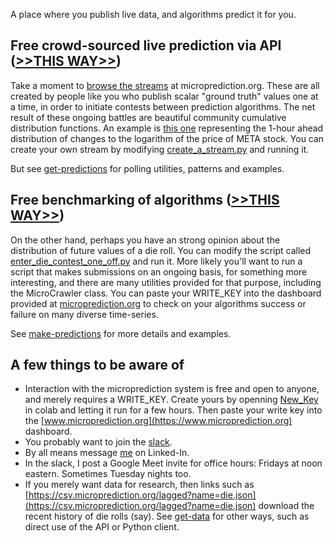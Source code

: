 A place where you publish live data, and algorithms predict it for you. 

## Free crowd-sourced live prediction via API ([>>THIS WAY>>](https://microprediction.github.io/get-predictions.html))

Take a moment to [browse the streams](https://www.microprediction.org/browse_streams.html) at microprediction.org. These are all created by people like you who publish scalar "ground truth" values one at a time, in order to initiate contests between prediction algorithms. The net result of these ongoing battles are beautiful community cumulative distribution functions. An example is [this one](https://www.microprediction.org/stream_dashboard.html?stream=faang_1&horizon=3555) representing the 1-hour ahead distribution of changes to the logarithm of the price of META stock. You can create your own stream by modifying [create_a_stream.py](https://github.com/microprediction/microprediction/blob/master/hello_world/create_a_stream.py) and running it. 

But see [get-predictions](https://microprediction.github.io/get-predictions.html) for polling utilities, patterns and examples. 

## Free benchmarking of algorithms ([>>THIS WAY>>](https://microprediction.github.io/make-predictions.html))

On the other hand, perhaps you have an strong opinion about the distribution of future values of a die roll. You can modify the script called
[enter_die_contest_one_off.py](https://github.com/microprediction/microprediction/blob/master/hello_world/enter_die_contest_one_off.py) and run it. More likely you'll want to run a script that makes submissions on an ongoing basis, for something more interesting, and there are many utilities provided for that purpose, including the MicroCrawler class. You can paste your WRITE_KEY into the dashboard provided at [microprediction.org](https://www.microprediction.org/) to check on your algorithms success or failure on many diverse time-series. 

See [make-predictions](https://microprediction.github.io/make-predictions.html) for more details and examples. 

## A few things to be aware of

 - Interaction with the microprediction system is free and open to anyone, and merely requires a WRITE_KEY. Create yours by openning [New_Key](https://github.com/microprediction/microprediction/blob/master/notebook_examples/New_Key.ipynb) in colab and letting it run for a few hours. Then paste your write key into the [www.microprediction.org](https://www.microprediction.org) dashboard. 
 - You probably want to join the [slack](https://microprediction.github.io/slack.html). 
 - By all means message [me](https://www.linkedin.com/in/petercotton/) on Linked-In.
 - In the slack, I post a Google Meet invite for office hours: Fridays at noon eastern. Sometimes Tuesday nights too.  
 - If you merely want data for research, then links such as [https://csv.microprediction.org/lagged?name=die.json](https://csv.microprediction.org/lagged?name=die.json) download the recent history of die rolls (say). See [get-data](https://microprediction.github.io/get-data.html) for other ways, such as direct use of the API or Python client.
  






